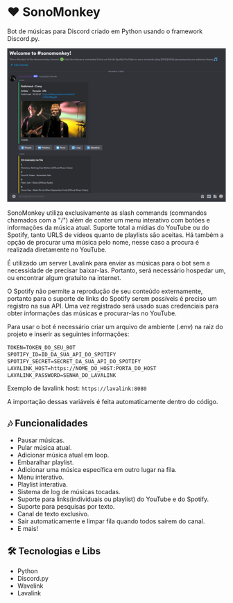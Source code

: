 # ❤ SonoMonkey

Bot de músicas para Discord criado em Python usando o framework Discord.py.

![preview](./.github/preview.png)

SonoMonkey utiliza exclusivamente as slash commands (commandos chamados com a "/") além de conter um menu interativo 
com botões e informações da música atual. 
Suporte total a mídias do YouTube ou do Spotify, tanto URLS de vídeos quanto de playlists são aceitas. 
Há também a opção de procurar uma música pelo nome, nesse caso a procura é realizada diretamente no YouTube.

É utilizado um server Lavalink para enviar as músicas para o bot sem a necessidade de precisar baixar-las.
Portanto, será necessário hospedar um, ou encontrar algum gratuito na internet.

O Spotify não permite a reprodução de seu conteúdo externamente, portanto para o suporte de links do Spotify serem 
possíveis é preciso um registro na sua API. 
Uma vez registrado será usado suas credenciais para obter informações das músicas e procurar-las no YouTube. 

Para usar o bot é necessário criar um arquivo de ambiente (.env) na raiz do projeto e inserir as seguintes informações:

```
TOKEN=TOKEN_DO_SEU_BOT  
SPOTIFY_ID=ID_DA_SUA_API_DO_SPOTIFY  
SPOTIFY_SECRET=SECRET_DA_SUA_API_DO_SPOTIFY  
LAVALINK_HOST=https://NOME_DO_HOST:PORTA_DO_HOST
LAVALINK_PASSWORD=SENHA_DO_LAVALINK
```

Exemplo de lavalink host: `https://lavalink:8080`

A importação dessas variáveis é feita automaticamente dentro do código.

## 🎶 Funcionalidades 

- Pausar músicas.
- Pular música atual.
- Adicionar música atual em loop.
- Embaralhar playlist.
- Adicionar uma música específica em outro lugar na fila.
- Menu interativo.
- Playlist interativa.
- Sistema de log de músicas tocadas.
- Suporte para links(individuais ou playlist) do YouTube e do Spotify.
- Suporte para pesquisas por texto.
- Canal de texto exclusivo.
- Sair automaticamente e limpar fila quando todos saírem do canal.
- E mais!

## 🛠 Tecnologias e Libs

- Python
- Discord.py
- Wavelink
- Lavalink
